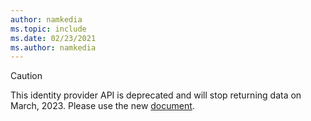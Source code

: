 ```yaml
---
author: namkedia
ms.topic: include
ms.date: 02/23/2021
ms.author: namkedia
---
```


<!-- markdownlint-disable MD041-->

> [!CAUTION]
> This identity provider API is deprecated and will stop returning data on March, 2023. Please use the new [document]().
